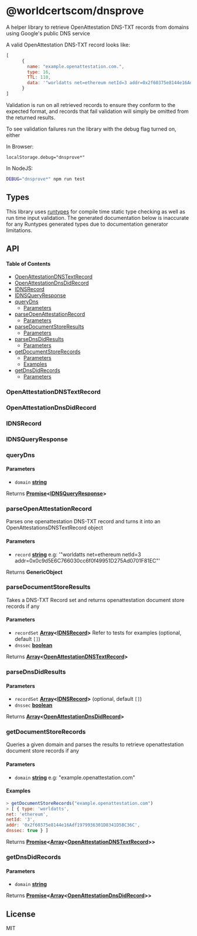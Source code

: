 # @worldcertscom/dnsprove

A helper library to retrieve OpenAttestation DNS-TXT records from domains using Google's public DNS service

A valid OpenAttestation DNS-TXT record looks like:

```js
[
      {
        name: "example.openattestation.com.",
        type: 16,
        TTL: 110,
        data: '"worldatts net=ethereum netId=3 addr=0x2f60375e8144e16Adf1979936301D8341D58C36C"'
      }
]
```

Validation is run on all retrieved records to ensure they conform to the expected format, and records that fail validation will simply be omitted from the returned results.

To see validation failures run the library with the debug flag turned on, either

In Browser:

`localStorage.debug="dnsprove*"`

In NodeJS:

```sh
DEBUG="dnsprove*" npm run test
```

## Types

This library uses [runtypes](https://github.com/pelotom/runtypes) for compile time static type checking as well as run time input validation. The generated documentation below is inaccurate for any Runtypes generated types due to documentation generator limitations.

## API

<!-- Generated by documentation.js. Update this documentation by updating the source code. -->

#### Table of Contents

-   [OpenAttestationDNSTextRecord](#openattestationdnstextrecord)
-   [OpenAttestationDnsDidRecord](#openattestationdnsdidrecord)
-   [IDNSRecord](#idnsrecord)
-   [IDNSQueryResponse](#idnsqueryresponse)
-   [queryDns](#querydns)
    -   [Parameters](#parameters)
-   [parseOpenAttestationRecord](#parseopenattestationrecord)
    -   [Parameters](#parameters-1)
-   [parseDocumentStoreResults](#parsedocumentstoreresults)
    -   [Parameters](#parameters-2)
-   [parseDnsDidResults](#parsednsdidresults)
    -   [Parameters](#parameters-3)
-   [getDocumentStoreRecords](#getdocumentstorerecords)
    -   [Parameters](#parameters-4)
    -   [Examples](#examples)
-   [getDnsDidRecords](#getdnsdidrecords)
    -   [Parameters](#parameters-5)

### OpenAttestationDNSTextRecord

### OpenAttestationDnsDidRecord

### IDNSRecord

### IDNSQueryResponse

### queryDns

#### Parameters

-   `domain` **[string](https://developer.mozilla.org/docs/Web/JavaScript/Reference/Global_Objects/String)** 

Returns **[Promise](https://developer.mozilla.org/docs/Web/JavaScript/Reference/Global_Objects/Promise)&lt;[IDNSQueryResponse](#idnsqueryresponse)>** 

### parseOpenAttestationRecord

Parses one openattestation DNS-TXT record and turns it into an OpenAttestationsDNSTextRecord object

#### Parameters

-   `record` **[string](https://developer.mozilla.org/docs/Web/JavaScript/Reference/Global_Objects/String)** e.g: '"worldatts net=ethereum netId=3 addr=0x0c9d5E6C766030cc6f0f49951D275Ad0701F81EC"'

Returns **GenericObject** 

### parseDocumentStoreResults

Takes a DNS-TXT Record set and returns openattestation document store records if any

#### Parameters

-   `recordSet` **[Array](https://developer.mozilla.org/docs/Web/JavaScript/Reference/Global_Objects/Array)&lt;[IDNSRecord](#idnsrecord)>** Refer to tests for examples (optional, default `[]`)
-   `dnssec` **[boolean](https://developer.mozilla.org/docs/Web/JavaScript/Reference/Global_Objects/Boolean)** 

Returns **[Array](https://developer.mozilla.org/docs/Web/JavaScript/Reference/Global_Objects/Array)&lt;[OpenAttestationDNSTextRecord](#openattestationdnstextrecord)>** 

### parseDnsDidResults

#### Parameters

-   `recordSet` **[Array](https://developer.mozilla.org/docs/Web/JavaScript/Reference/Global_Objects/Array)&lt;[IDNSRecord](#idnsrecord)>**  (optional, default `[]`)
-   `dnssec` **[boolean](https://developer.mozilla.org/docs/Web/JavaScript/Reference/Global_Objects/Boolean)** 

Returns **[Array](https://developer.mozilla.org/docs/Web/JavaScript/Reference/Global_Objects/Array)&lt;[OpenAttestationDnsDidRecord](#openattestationdnsdidrecord)>** 

### getDocumentStoreRecords

Queries a given domain and parses the results to retrieve openattestation document store records if any

#### Parameters

-   `domain` **[string](https://developer.mozilla.org/docs/Web/JavaScript/Reference/Global_Objects/String)** e.g: "example.openattestation.com"

#### Examples

```javascript
> getDocumentStoreRecords("example.openattestation.com")
> [ { type: 'worldatts',
net: 'ethereum',
netId: '3',
addr: '0x2f60375e8144e16Adf1979936301D8341D58C36C',
dnssec: true } ]
```

Returns **[Promise](https://developer.mozilla.org/docs/Web/JavaScript/Reference/Global_Objects/Promise)&lt;[Array](https://developer.mozilla.org/docs/Web/JavaScript/Reference/Global_Objects/Array)&lt;[OpenAttestationDNSTextRecord](#openattestationdnstextrecord)>>** 

### getDnsDidRecords

#### Parameters

-   `domain` **[string](https://developer.mozilla.org/docs/Web/JavaScript/Reference/Global_Objects/String)** 

Returns **[Promise](https://developer.mozilla.org/docs/Web/JavaScript/Reference/Global_Objects/Promise)&lt;[Array](https://developer.mozilla.org/docs/Web/JavaScript/Reference/Global_Objects/Array)&lt;[OpenAttestationDnsDidRecord](#openattestationdnsdidrecord)>>** 

## License

MIT
